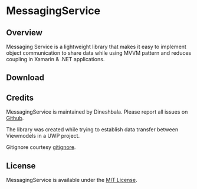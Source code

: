 # MessagingService

Overview
--------

Messaging Service is a lightweight library that makes it easy to implement object communication to share data while using MVVM pattern and reduces coupling in Xamarin & .NET applications.

Download
----------


Credits
-------

MessagingService is maintained by Dineshbala. Please report all issues on [Github](https://github.com/Dineshbala1/MessagingService/issues).

The library was created while trying to establish data transfer between Viewmodels in a UWP project.

Gitignore courtesy [gitignore](https://github.com/github/gitignore).

License
-------

MessagingService is available under the [MIT License](https://github.com/Dineshbala1/MessagingService/blob/master/License).
